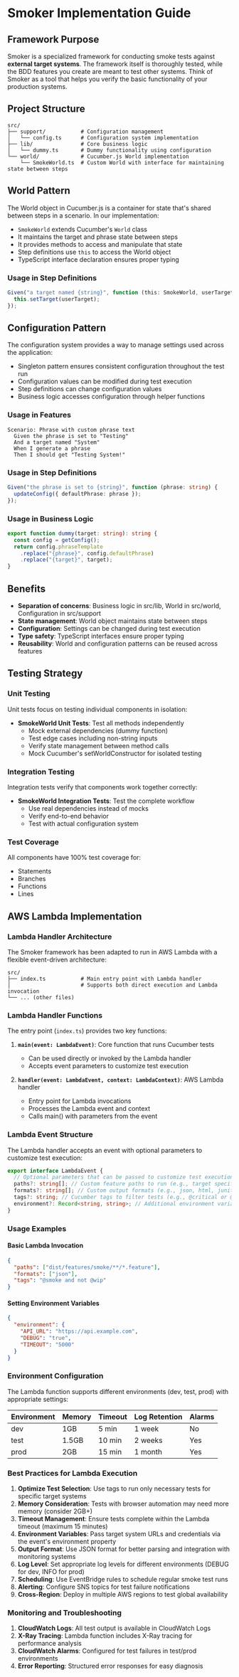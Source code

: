 # Smoker Implementation Guide

## Framework Purpose

Smoker is a specialized framework for conducting smoke tests against **external target systems**. The framework itself is thoroughly tested, while the BDD features you create are meant to test other systems. Think of Smoker as a tool that helps you verify the basic functionality of your production systems.

## Project Structure

```
src/
├── support/           # Configuration management
│   └── config.ts      # Configuration system implementation
├── lib/               # Core business logic
│   └── dummy.ts       # Dummy functionality using configuration
└── world/             # Cucumber.js World implementation
    └── SmokeWorld.ts  # Custom World with interface for maintaining state between steps
```

## World Pattern

The World object in Cucumber.js is a container for state that's shared between steps in a scenario. In our implementation:

- `SmokeWorld` extends Cucumber's `World` class
- It maintains the target and phrase state between steps
- It provides methods to access and manipulate that state
- Step definitions use `this` to access the World object
- TypeScript interface declaration ensures proper typing

### Usage in Step Definitions

```typescript
Given("a target named {string}", function (this: SmokeWorld, userTarget: string) {
  this.setTarget(userTarget);
});
```

## Configuration Pattern

The configuration system provides a way to manage settings used across the application:

- Singleton pattern ensures consistent configuration throughout the test run
- Configuration values can be modified during test execution
- Step definitions can change configuration values
- Business logic accesses configuration through helper functions

### Usage in Features

```gherkin
Scenario: Phrase with custom phrase text
  Given the phrase is set to "Testing"
  And a target named "System"
  When I generate a phrase
  Then I should get "Testing System!"
```

### Usage in Step Definitions

```typescript
Given("the phrase is set to {string}", function (phrase: string) {
  updateConfig({ defaultPhrase: phrase });
});
```

### Usage in Business Logic

```typescript
export function dummy(target: string): string {
  const config = getConfig();
  return config.phraseTemplate
    .replace("{phrase}", config.defaultPhrase)
    .replace("{target}", target);
}
```

## Benefits

- **Separation of concerns**: Business logic in src/lib, World in src/world, Configuration in src/support
- **State management**: World object maintains state between steps
- **Configuration**: Settings can be changed during test execution
- **Type safety**: TypeScript interfaces ensure proper typing
- **Reusability**: World and configuration patterns can be reused across features

## Testing Strategy

### Unit Testing

Unit tests focus on testing individual components in isolation:

- **SmokeWorld Unit Tests**: Test all methods independently
  - Mock external dependencies (dummy function)
  - Test edge cases including non-string inputs
  - Verify state management between method calls
  - Mock Cucumber's setWorldConstructor for isolated testing

### Integration Testing

Integration tests verify that components work together correctly:

- **SmokeWorld Integration Tests**: Test the complete workflow
  - Use real dependencies instead of mocks
  - Verify end-to-end behavior
  - Test with actual configuration system

### Test Coverage

All components have 100% test coverage for:

- Statements
- Branches
- Functions
- Lines

## AWS Lambda Implementation

### Lambda Handler Architecture

The Smoker framework has been adapted to run in AWS Lambda with a flexible event-driven architecture:

```
src/
├── index.ts           # Main entry point with Lambda handler
│                      # Supports both direct execution and Lambda invocation
└── ... (other files)
```

### Lambda Handler Functions

The entry point (`index.ts`) provides two key functions:

1. **`main(event: LambdaEvent)`**: Core function that runs Cucumber tests
   - Can be used directly or invoked by the Lambda handler
   - Accepts event parameters to customize test execution

2. **`handler(event: LambdaEvent, context: LambdaContext)`**: AWS Lambda handler
   - Entry point for Lambda invocations
   - Processes the Lambda event and context
   - Calls main() with parameters from the event

### Lambda Event Structure

The Lambda handler accepts an event with optional parameters to customize test execution:

```typescript
export interface LambdaEvent {
  // Optional parameters that can be passed to customize test execution
  paths?: string[]; // Custom feature paths to run (e.g., target specific systems)
  formats?: string[]; // Custom output formats (e.g., json, html, junit)
  tags?: string; // Cucumber tags to filter tests (e.g., @critical or @api)
  environment?: Record<string, string>; // Additional environment variables (e.g., API URLs, credentials)
}
```

### Usage Examples

#### Basic Lambda Invocation

```json
{
  "paths": ["dist/features/smoke/**/*.feature"],
  "formats": ["json"],
  "tags": "@smoke and not @wip"
}
```

#### Setting Environment Variables

```json
{
  "environment": {
    "API_URL": "https://api.example.com",
    "DEBUG": "true",
    "TIMEOUT": "5000"
  }
}
```

### Environment Configuration

The Lambda function supports different environments (dev, test, prod) with appropriate settings:

| Environment | Memory | Timeout | Log Retention | Alarms |
| ----------- | ------ | ------- | ------------- | ------ |
| dev         | 1GB    | 5 min   | 1 week        | No     |
| test        | 1.5GB  | 10 min  | 2 weeks       | Yes    |
| prod        | 2GB    | 15 min  | 1 month       | Yes    |

### Best Practices for Lambda Execution

1. **Optimize Test Selection**: Use tags to run only necessary tests for specific target systems
2. **Memory Consideration**: Tests with browser automation may need more memory (consider 2GB+)
3. **Timeout Management**: Ensure tests complete within the Lambda timeout (maximum 15 minutes)
4. **Environment Variables**: Pass target system URLs and credentials via the event's environment property
5. **Output Format**: Use JSON format for better parsing and integration with monitoring systems
6. **Log Level**: Set appropriate log levels for different environments (DEBUG for dev, INFO for prod)
7. **Scheduling**: Use EventBridge rules to schedule regular smoke test runs
8. **Alerting**: Configure SNS topics for test failure notifications
9. **Cross-Region**: Deploy in multiple AWS regions to test global availability

### Monitoring and Troubleshooting

1. **CloudWatch Logs**: All test output is available in CloudWatch Logs
2. **X-Ray Tracing**: Lambda function includes X-Ray tracing for performance analysis
3. **CloudWatch Alarms**: Configured for test failures in test/prod environments
4. **Error Reporting**: Structured error responses for easy diagnosis

